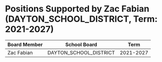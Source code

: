 # Positions Supported by Zac Fabian (DAYTON_SCHOOL_DISTRICT, Term: 2021-2027)

| Board Member | School Board | Term |
|--------------|--------------|------|
| Zac Fabian | DAYTON_SCHOOL_DISTRICT | 2021-2027 |

